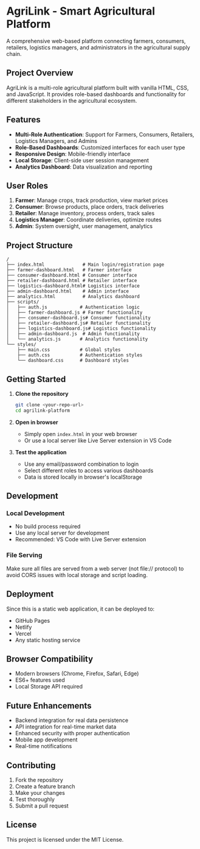 
# AgriLink - Smart Agricultural Platform

A comprehensive web-based platform connecting farmers, consumers, retailers, logistics managers, and administrators in the agricultural supply chain.

## Project Overview

AgriLink is a multi-role agricultural platform built with vanilla HTML, CSS, and JavaScript. It provides role-based dashboards and functionality for different stakeholders in the agricultural ecosystem.

## Features

- **Multi-Role Authentication**: Support for Farmers, Consumers, Retailers, Logistics Managers, and Admins
- **Role-Based Dashboards**: Customized interfaces for each user type
- **Responsive Design**: Mobile-friendly interface
- **Local Storage**: Client-side user session management
- **Analytics Dashboard**: Data visualization and reporting

## User Roles

1. **Farmer**: Manage crops, track production, view market prices
2. **Consumer**: Browse products, place orders, track deliveries
3. **Retailer**: Manage inventory, process orders, track sales
4. **Logistics Manager**: Coordinate deliveries, optimize routes
5. **Admin**: System oversight, user management, analytics

## Project Structure

```
/
├── index.html              # Main login/registration page
├── farmer-dashboard.html   # Farmer interface
├── consumer-dashboard.html # Consumer interface
├── retailer-dashboard.html # Retailer interface
├── logistics-dashboard.html# Logistics interface
├── admin-dashboard.html    # Admin interface
├── analytics.html          # Analytics dashboard
├── scripts/
│   ├── auth.js            # Authentication logic
│   ├── farmer-dashboard.js # Farmer functionality
│   ├── consumer-dashboard.js# Consumer functionality
│   ├── retailer-dashboard.js# Retailer functionality
│   ├── logistics-dashboard.js# Logistics functionality
│   ├── admin-dashboard.js  # Admin functionality
│   └── analytics.js       # Analytics functionality
└── styles/
    ├── main.css           # Global styles
    ├── auth.css           # Authentication styles
    └── dashboard.css      # Dashboard styles
```

## Getting Started

1. **Clone the repository**
   ```bash
   git clone <your-repo-url>
   cd agrilink-platform
   ```

2. **Open in browser**
   - Simply open `index.html` in your web browser
   - Or use a local server like Live Server extension in VS Code

3. **Test the application**
   - Use any email/password combination to login
   - Select different roles to access various dashboards
   - Data is stored locally in browser's localStorage

## Development

### Local Development
- No build process required
- Use any local server for development
- Recommended: VS Code with Live Server extension

### File Serving
Make sure all files are served from a web server (not file:// protocol) to avoid CORS issues with local storage and script loading.

## Deployment

Since this is a static web application, it can be deployed to:
- GitHub Pages
- Netlify
- Vercel
- Any static hosting service

## Browser Compatibility

- Modern browsers (Chrome, Firefox, Safari, Edge)
- ES6+ features used
- Local Storage API required

## Future Enhancements

- Backend integration for real data persistence
- API integration for real-time market data
- Enhanced security with proper authentication
- Mobile app development
- Real-time notifications

## Contributing

1. Fork the repository
2. Create a feature branch
3. Make your changes
4. Test thoroughly
5. Submit a pull request

## License

This project is licensed under the MIT License.
